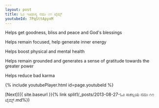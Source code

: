 ```yaml
---
layout: post
title: ಓಂ ಇತಿಹಾಸ್ಯ ನಮಃ ೧೧ ಟೈಮ್ಸ್
youtubeId: 7PqSttApyxM
---
```

 
 
Helps get goodness, bliss and peace and God's blessings
 
Helps remain focused, help generate inner energy 
 
Helps boost physical and mental health 
 
Helps remain grounded and generates a sense of gratitude towards the greater power 
 
Helps reduce bad karma
 
 
 
 


{% include youtubePlayer.html id=page.youtubeId %}
 
[Next]({{ site.baseurl }}{% link  split1/_posts/2013-08-27-ಓಂ ಸಾಕಲ್ಪಯ ನಮಃ ೧೧ ಟೈಮ್ಸ್.md%})
 
